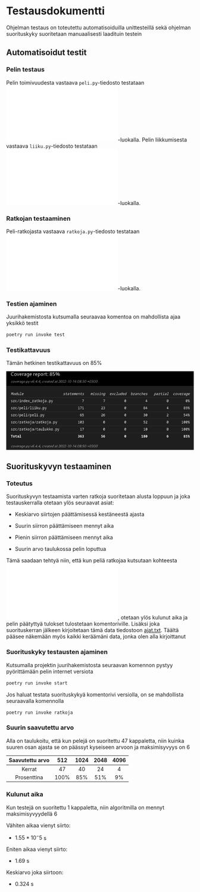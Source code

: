 # Testausdokumentti

Ohjelman testaus on toteutettu automatisoiduilla unittesteillä sekä ohjelman suorituskyky suoritetaan manuaalisesti laadituin testein

## Automatisoidut testit

### Pelin testaus

Pelin toimivuudesta vastaava `peli.py`-tiedosto testataan ![TestPeli](/src/tests/peli/peli_test.py)-luokalla. Pelin liikkumisesta vastaava `liiku.py`-tiedosto testataan ![TestPeliLiikkuminen](/src/tests/liikkuminen/liiku_test.py)-luokalla.

### Ratkojan testaaminen

Peli-ratkojasta vastaava `ratkoja.py`-tiedosto testataan ![TestRatkoja](/src/tests/ratkoja/ratkoja_test.py)-luokalla. 


### Testien ajaminen

Juurihakemistosta kutsumalla seuraavaa komentoa on mahdollista ajaa yksikkö testit

```bash
poetry run invoke test
```

### Testikattavuus

Tämän hetkinen testikattavuus on 85%

![](./kuvat/coverage-report_6.png)

## Suorituskyvyn testaaminen

### Toteutus

Suorituskyvyn testaamista varten ratkoja suoritetaan alusta loppuun ja joka testauskerralla otetaan ylös seuraavat asiat:

- Keskiarvo siirtojen päättämisessä kestäneestä ajasta

- Suurin siirron päättämiseen mennyt aika

- Pienin siirron päättämiseen mennyt aika

- Suurin arvo taulukossa pelin loputtua

Tämä saadaan tehtyä niin, että kun peliä ratkojaa kutsutaan kohteesta ![Netti-peli](/src/peli/netti_peli.py), otetaan ylös kulunut aika ja pelin päätyttyä tulokset tulostetaan komentoriville. Lisäksi joka suorituskerran jälkeen kirjoitetaan tämä data tiedostoon [ajat.txt](../data/ajat.txt). Täältä pääsee näkemään myös kaikki keräämäni data, jonka olen alla kirjoittanut


### Suorituskyky testausten ajaminen

Kutsumalla projektin juurihakemistosta seuraavan komennon pystyy pyörittämään pelin internet versiota

```bash
poetry run invoke start
```

Jos haluat testata suorituskykyä komentorivi versiolla, on se mahdollista seuraavalla komennolla

```bash
poetry run invoke ratkoja
```

### Suurin saavutettu arvo

Alla on taulukoitu, että kun pelejä on suoritettu 47 kappaletta, niin kuinka suuren osan ajasta se on päässyt kyseiseen arvoon ja maksimisyvyys on 6

|Saavutettu arvo|512|1024|2048|4096|
|:-:|:-:|:-:|:-:|:-:|
|Kerrat|47|40|24|4|
|Prosenttina|100%|85%|51%|9%|

### Kulunut aika

Kun testejä on suoritettu 1 kappaletta, niin algoritmilla on mennyt maksimisyvyydellä 6

Vähiten aikaa vienyt siirto:

- $1.55*10^-5$ s

Eniten aikaa vienyt siirto:

- 1.69 s

Keskiarvo joka siirtoon:

- 0.324 s
